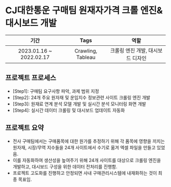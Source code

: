 # CJ대한통운 구매팀 원재자가격 크롤 엔진&대시보드 개발
|기간|Tags|역할|
|:---:|:---:|:---:|
|2023.01.16 ~ 2022.02.17|Crawling, Tableau|크롤링 엔진 개발, 대시보드 디자인|

## 프로젝트 프로세스
- [Step1]: 구매팀 요구사항 파악, 과제 범위 지정
- [Step2]: 24개 주요 원자재 및 운임지수 정보관련 사이트 크롤링 엔진 개발
- [Step3]: 원재료 연계 분석 모델 개발 및 실시간 분석 모니터링 화면 개발
- [Step4]: 실시간 데이터 크롤링 및 대시보드 업데이트 자동화

## 프로젝트 요약
  - 전사 구매팀에서는 구매품목에 대한 원가를 추정하기 위해 각 품목에 영향을 끼치는 원자재, 시장/무역 지수들을 24개 사이트에서 수기로 옮겨 엑셀 파일을 만들고 있었음.
  - 이를 자동화하여 생산성을 높여주기 위해 24개 사이트를 대상으로 크롤링 엔진을 개발하고, 대시보드 구성을 위한 데이터 전처리를 진행함.
  - 프로젝트 고도화를 진행하고 안정되면 사내 구매관리시스템에 내재화하는 것이 최종 목표임.

